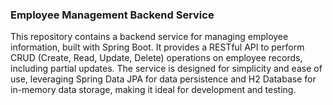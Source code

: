 ### Employee Management Backend Service
This repository contains a backend service for managing employee information, built with Spring Boot. It provides a RESTful API to perform CRUD (Create, Read, Update, Delete) operations on employee records, including partial updates. The service is designed for simplicity and ease of use, leveraging Spring Data JPA for data persistence and H2 Database for in-memory data storage, making it ideal for development and testing.


